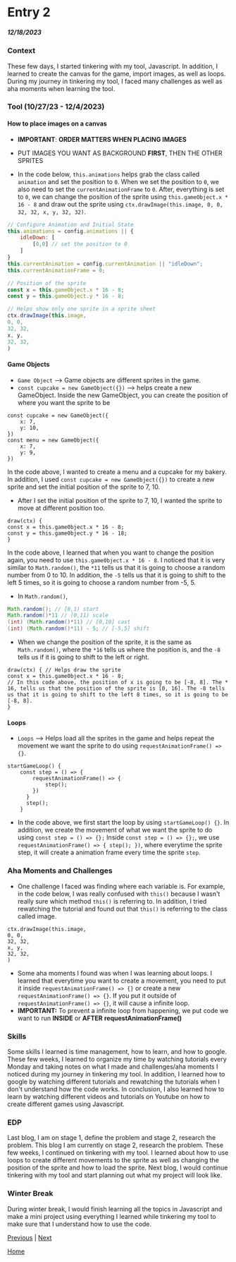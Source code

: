 # Entry 2
##### 12/18/2023

### Context
These few days, I started tinkering with my tool, Javascript. In addition, I learned to create the canvas for the game, import images, as well as loops. During my journey in tinkering my tool, I faced many challenges as well as aha moments when learning the tool.

### Tool (10/27/23 - 12/4/2023)
#### How to place images on a canvas
* **IMPORTANT**: **ORDER MATTERS WHEN PLACING IMAGES**
* PUT IMAGES YOU WANT AS BACKGROUND **FIRST**, THEN THE OTHER SPRITES

* In the code below, `this.animations` helps grab the class called `animation` and set the position to `0`. When we set the position to `0`, we also need to set the `currentAnimationFrame` to `0`. After, everything is set to `0`, we can change the position of the sprite using `this.gameObject.x * 16 - 8` and draw out the sprite using `ctx.drawImage(this.image, 0, 0, 32, 32, x, y, 32, 32)`.
```Javascript
// Configure Animation and Initial State
this.animations = config.animations || {
    idleDown: [
        [0,0] // set the position to 0
    ]
}
this.currentAnimation = config.currentAnimation || "idleDown";
this.currentAnimationFrame = 0;

// Position of the sprite
const x = this.gameObject.x * 16 - 8;
const y = this.gameObject.y * 16 - 8;

// Helps show only one sprite in a sprite sheet
ctx.drawImage(this.image,
0, 0,
32, 32,
x, y,
32, 32,
)
```
#### Game Objects
* `Game Object` --> Game objects are different sprites in the game.
* `const cupcake = new GameObject({})` --> helps create a new GameObject. Inside the new GameObject, you can create the position of where you want the sprite to be
```JS
const cupcake = new GameObject({
    x: 7,
    y: 10,
})
const menu = new GameObject({
    x: 7,
    y: 9,
})
```
In the code above, I wanted to create a menu and a cupcake for my bakery. In addition, I used `const cupcake = new GameObject({})` to create a new sprite and set the initial position of the sprite to 7, 10.

* After I set the initial position of the sprite to 7, 10, I wanted the sprite to move at different position too.
```JS
draw(ctx) {
const x = this.game0bject.x * 16 - 8;
const y = this.game0bject.y * 16 - 18;
}
```
In the code above, I learned that when you want to change the position again, you need to use `this.game0bject.x * 16 - 8`. I noticed that it is very similar to `Math.random()`, the `*11` tells us that it is going to choose a random number from 0 to 10. In addition, the `-5` tells us that it is going to shift to the left 5 times, so it is going to choose a random number from -5, 5.
* In `Math.random()`,
```Java
Math.random(); // [0,1) start
Math.random()*11 // [0,11) scale
(int) (Math.random()*11) // [0,10] cast
(int) (Math.random()*11) - 5; // [-5,5] shift
```
* When we change the position of the sprite, it is the same as `Math.random()`, where the `*16` tells us where the position is, and the `-8` tells us if it is going to shift to the left or right.
```JS
draw(ctx) { // Helps draw the sprite
const x = this.game0bject.x * 16 - 8;
// In this code above, the position of x is going to be [-8, 8]. The * 16, tells us that the position of the sprite is [0, 16]. The -8 tells us that it is going to shift to the left 8 times, so it is going to be [-8, 8].
}
```
#### Loops
* `Loops` --> Helps load all the sprites in the game and helps repeat the movement we want the sprite to do using `requestAnimationFrame() => {}`.
```JS
startGameLoop() {
    const step = () => {
        requestAnimationFrame() => {
            step();
        })
      }
      step();
    }
```
* In the code above, we first start the loop by using `startGameLoop() {}`. In addition, we create the movement of what we want the sprite to do using `const step = () => {};` Inside `const step = () => {};`, we use ` requestAnimationFrame() => { step(); })`, where everytime the sprite step, it will create a animation frame every time the sprite `step`.

### Aha Moments and Challenges
* One challenge I faced was finding where each variable is. For example, in the code below, I was really confused with `this()` because I wasn't really sure which method `this()` is referring to. In addition, I tried rewatching the tutorial and found out that `this()` is referring to the class called image.
```JS
ctx.drawImage(this.image,
0, 0,
32, 32,
x, y,
32, 32,
)
```
* Some aha moments I found was when I was learning about loops. I learned that everytime you want to create a movement, you need to put it inside `requestAnimationFrame() => {}` or create a new `requestAnimationFrame() => {}`. If you put it outside of `requestAnimationFrame() => {}`, it will cause a infinite loop.
* **IMPORTANT:** To prevent a infinite loop from happening, we put code we want to run **INSIDE** or **AFTER** **requestAnimationFrame()**
### Skills
Some skills I learned is time management, how to learn, and how to google. These few weeks, I learned to organize my time by watching tutorials every Monday and taking notes on what I made and challenges/aha moments I noticed during my journey in tinkering my tool. In addition, I learned how to google by watching different tutorials and rewatching the tutorials when I don't understand how the code works. In conclusion, I also learned how to learn by watching different videos and tutorials on Youtube on how to create different games using Javascript.

### EDP
Last blog, I am on stage 1, define the problem and stage 2, research the problem. This blog I am currently on stage 2, research the problem. These few weeks, I continued on tinkering with my tool. I learned about how to use loops to create different movements to the sprite as well as changing the position of the sprite and how to load the sprite. Next blog, I would continue tinkering with my tool and start planning out what my project will look like.
### Winter Break
During winter break, I would finish learning all the topics in Javascript and make a mini project using everything I learned while tinkering my tool to make sure that I understand how to use the code.

[Previous](entry01.md) | [Next](entry03.md)

[Home](../README.md)